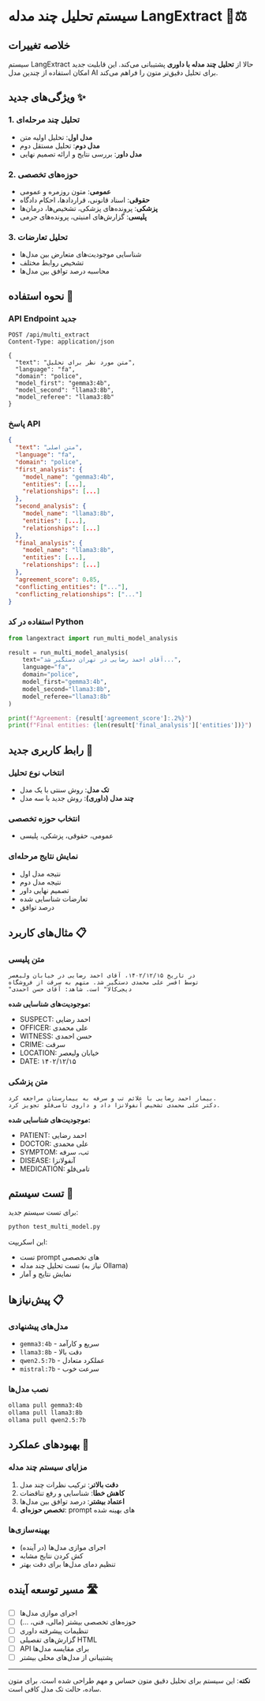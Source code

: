 # سیستم تحلیل چند مدله LangExtract 🤖⚖️

## خلاصه تغییرات

سیستم LangExtract حالا از **تحلیل چند مدله با داوری** پشتیبانی می‌کند. این قابلیت جدید امکان استفاده از چندین مدل AI برای تحلیل دقیق‌تر متون را فراهم می‌کند.

## ویژگی‌های جدید ✨

### 1. تحلیل چند مرحله‌ای
- **مدل اول**: تحلیل اولیه متن
- **مدل دوم**: تحلیل مستقل دوم
- **مدل داور**: بررسی نتایج و ارائه تصمیم نهایی

### 2. حوزه‌های تخصصی
- **عمومی**: متون روزمره و عمومی
- **حقوقی**: اسناد قانونی، قراردادها، احکام دادگاه
- **پزشکی**: پرونده‌های پزشکی، تشخیص‌ها، درمان‌ها
- **پلیسی**: گزارش‌های امنیتی، پرونده‌های جرمی

### 3. تحلیل تعارضات
- شناسایی موجودیت‌های متعارض بین مدل‌ها
- تشخیص روابط مختلف
- محاسبه درصد توافق بین مدل‌ها

## نحوه استفاده 🚀

### API Endpoint جدید

```http
POST /api/multi_extract
Content-Type: application/json

{
  "text": "متن مورد نظر برای تحلیل",
  "language": "fa",
  "domain": "police",
  "model_first": "gemma3:4b",
  "model_second": "llama3:8b", 
  "model_referee": "llama3:8b"
}
```

### پاسخ API

```json
{
  "text": "متن اصلی",
  "language": "fa",
  "domain": "police",
  "first_analysis": {
    "model_name": "gemma3:4b",
    "entities": [...],
    "relationships": [...]
  },
  "second_analysis": {
    "model_name": "llama3:8b", 
    "entities": [...],
    "relationships": [...]
  },
  "final_analysis": {
    "model_name": "llama3:8b",
    "entities": [...],
    "relationships": [...]
  },
  "agreement_score": 0.85,
  "conflicting_entities": ["..."],
  "conflicting_relationships": ["..."]
}
```

### استفاده در کد Python

```python
from langextract import run_multi_model_analysis

result = run_multi_model_analysis(
    text="آقای احمد رضایی در تهران دستگیر شد...",
    language="fa",
    domain="police",
    model_first="gemma3:4b",
    model_second="llama3:8b",
    model_referee="llama3:8b"
)

print(f"Agreement: {result['agreement_score']:.2%}")
print(f"Final entities: {len(result['final_analysis']['entities'])}")
```

## رابط کاربری جدید 🎨

### انتخاب نوع تحلیل
- **تک مدل**: روش سنتی با یک مدل
- **چند مدل (داوری)**: روش جدید با سه مدل

### انتخاب حوزه تخصصی
- عمومی، حقوقی، پزشکی، پلیسی

### نمایش نتایج مرحله‌ای
- نتیجه مدل اول
- نتیجه مدل دوم  
- تصمیم نهایی داور
- تعارضات شناسایی شده
- درصد توافق

## مثال‌های کاربرد 📋

### متن پلیسی
```
در تاریخ ۱۴۰۲/۱۲/۱۵، آقای احمد رضایی در خیابان ولیعصر 
توسط افسر علی محمدی دستگیر شد. متهم به سرقت از فروشگاه 
"دیجی‌کالا" است. شاهد: آقای حسن احمدی
```

**موجودیت‌های شناسایی شده:**
- SUSPECT: احمد رضایی
- OFFICER: علی محمدی  
- WITNESS: حسن احمدی
- CRIME: سرقت
- LOCATION: خیابان ولیعصر
- DATE: ۱۴۰۲/۱۲/۱۵

### متن پزشکی
```
بیمار احمد رضایی با علائم تب و سرفه به بیمارستان مراجعه کرد.
دکتر علی محمدی تشخیص آنفولانزا داد و داروی تامی‌فلو تجویز کرد.
```

**موجودیت‌های شناسایی شده:**
- PATIENT: احمد رضایی
- DOCTOR: علی محمدی
- SYMPTOM: تب، سرفه
- DISEASE: آنفولانزا  
- MEDICATION: تامی‌فلو

## تست سیستم 🧪

برای تست سیستم جدید:

```bash
python test_multi_model.py
```

این اسکریپت:
- تست prompt های تخصصی
- تست تحلیل چند مدله (نیاز به Ollama)
- نمایش نتایج و آمار

## پیش‌نیازها 📋

### مدل‌های پیشنهادی
- `gemma3:4b` - سریع و کارآمد
- `llama3:8b` - دقت بالا
- `qwen2.5:7b` - عملکرد متعادل
- `mistral:7b` - سرعت خوب

### نصب مدل‌ها
```bash
ollama pull gemma3:4b
ollama pull llama3:8b
ollama pull qwen2.5:7b
```

## بهبودهای عملکرد 🚀

### مزایای سیستم چند مدله
1. **دقت بالاتر**: ترکیب نظرات چند مدل
2. **کاهش خطا**: شناسایی و رفع تناقضات
3. **اعتماد بیشتر**: درصد توافق بین مدل‌ها
4. **تخصص حوزه‌ای**: prompt های بهینه شده

### بهینه‌سازی‌ها
- اجرای موازی مدل‌ها (در آینده)
- کش کردن نتایج مشابه
- تنظیم دمای مدل‌ها برای دقت بهتر

## مسیر توسعه آینده 🛣️

- [ ] اجرای موازی مدل‌ها
- [ ] حوزه‌های تخصصی بیشتر (مالی، فنی، ...)
- [ ] تنظیمات پیشرفته داوری
- [ ] گزارش‌های تفصیلی HTML
- [ ] API برای مقایسه مدل‌ها
- [ ] پشتیبانی از مدل‌های محلی بیشتر

---

**نکته**: این سیستم برای تحلیل دقیق متون حساس و مهم طراحی شده است. برای متون ساده، حالت تک مدل کافی است.
